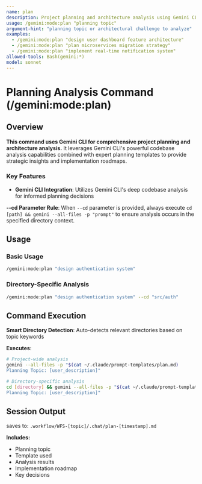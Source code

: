 ```yaml
---
name: plan
description: Project planning and architecture analysis using Gemini CLI with specialized template
usage: /gemini:mode:plan "planning topic"
argument-hint: "planning topic or architectural challenge to analyze"
examples:
  - /gemini:mode:plan "design user dashboard feature architecture"
  - /gemini:mode:plan "plan microservices migration strategy"
  - /gemini:mode:plan "implement real-time notification system"
allowed-tools: Bash(gemini:*)
model: sonnet
---
```


# Planning Analysis Command (/gemini:mode:plan)

## Overview
**This command uses Gemini CLI for comprehensive project planning and architecture analysis.** It leverages Gemini CLI's powerful codebase analysis capabilities combined with expert planning templates to provide strategic insights and implementation roadmaps.

### Key Features
- **Gemini CLI Integration**: Utilizes Gemini CLI's deep codebase analysis for informed planning decisions

**--cd Parameter Rule**: When `--cd` parameter is provided, always execute `cd [path] && gemini --all-files -p "prompt"` to ensure analysis occurs in the specified directory context.

## Usage

### Basic Usage
```bash
/gemini:mode:plan "design authentication system"
```

### Directory-Specific Analysis
```bash
/gemini:mode:plan "design authentication system" --cd "src/auth"
```

## Command Execution

**Smart Directory Detection**: Auto-detects relevant directories based on topic keywords 

**Executes**:
```bash
# Project-wide analysis
gemini --all-files -p "$(cat ~/.claude/prompt-templates/plan.md)
Planning Topic: [user_description]"

# Directory-specific analysis  
cd [directory] && gemini --all-files -p "$(cat ~/.claude/prompt-templates/plan.md)
Planning Topic: [user_description]"
```


## Session Output

saves to:
`.workflow/WFS-[topic]/.chat/plan-[timestamp].md`

**Includes:**
- Planning topic
- Template used
- Analysis results  
- Implementation roadmap
- Key decisions